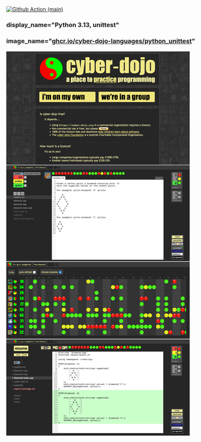 [![Github Action (main)](https://github.com/cyber-dojo-start-points/python-unittest/actions/workflows/main.yml/badge.svg)](https://github.com/cyber-dojo-start-points/python-unittest/actions)

### display_name="Python 3.13, unittest"
### image_name="[ghcr.io/cyber-dojo-languages/python_unittest](https://github.com/cyber-dojo-languages/python-unittest/pkgs/container/python_unittest)"

![cyber-dojo.org home page](https://github.com/cyber-dojo/cyber-dojo/blob/master/shared/home_page_snapshot.png)
